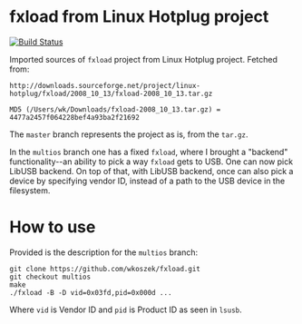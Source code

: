 # fxload from Linux Hotplug project

[![Build Status](https://travis-ci.org/wkoszek/fxload.svg?branch=master)](https://travis-ci.org/wkoszek/fxload)

Imported sources of `fxload` project from Linux Hotplug project. Fetched
from:

	http://downloads.sourceforge.net/project/linux-hotplug/fxload/2008_10_13/fxload-2008_10_13.tar.gz

	MD5 (/Users/wk/Downloads/fxload-2008_10_13.tar.gz) = 4477a2457f064228bef4a93ba2f21692

The `master` branch represents the project as is, from the `tar.gz`.

In the `multios` branch one has a fixed `fxload`, where I brought a
"backend" functionality--an ability to pick a way `fxload` gets to USB. One
can now pick LibUSB backend. On top of that, with LibUSB backend, once can
also pick a device by specifying vendor ID, instead of a path to the USB
device in the filesystem.

# How to use

Provided is the description for the `multios` branch:

	git clone https://github.com/wkoszek/fxload.git
	git checkout multios
	make
	./fxload -B -D vid=0x03fd,pid=0x000d ...

Where `vid` is Vendor ID and `pid` is Product ID as seen in `lsusb`.
